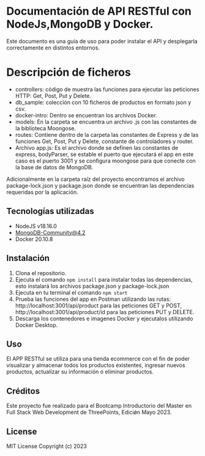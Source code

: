 # Documentación de API RESTful con NodeJs,MongoDB y Docker.

Este documento es una guía de uso para poder instalar el API y desplegarla correctamente en distintos entornos.

# Descripción de ficheros 

- controllers: código de muestra las funciones para ejecutar las peticiones HTTP: Get, Post, Put y Delete.
- db_sample: colección con 10 ficheros de productos en formato json y csv.
- docker-intro: Dentro se encuentran los archivos Docker.
- models: En la carpeta se encuentra un archivo .js con las constantes de la biblioteca Moongose.
- routes: Contiene dentro de la carpeta las constantes de Express y de las funciones Get, Post, Put y Delete, constante de controladores y router.
- Archivo app.js: Es el archivo donde se definen las constantes de express, bodyParser, se estable el puerto que ejecutará el app en este caso es el puerto 3001 y se configura moongose para que conecte con la base de datos de MongoDB.

Adicionalmente en la carpeta raíz del proyecto encontramos el archivo package-lock.json y package.json donde se encuentran las dependencias requeridas por la aplicación.

## Tecnologías utilizadas

- NodeJS v18.16.0
- MongoDB-Community@4.2
- Docker 20.10.8

## Instalación

1. Clona el repositorio.
2. Ejecuta el comando `npm install` para instalar todas las dependencias, esto instalará los archivos package.json y package-lock.json
3. Ejecuta en tu terminal el comando `npm start`
4. Prueba las funciones del app en Postman utilizando las rutas: http://localhost:3001/api/product para las peticiones GET y POST,  http://localhost:3001/api/product/id para las peticiones PUT y DELETE.
5. Descarga los contenedores e imagenes Docker y ejecutalos utilizando Docker Desktop.

## Uso

El APP RESTful se utiliza para una tienda ecommerce con el fin de poder visualizar y almacenar todos los productos existentes, ingresar nuevos productos, actualizar su información o eliminar productos.


## Créditos

Este proyecto fue realizado para el Bootcamp Introductorio del Master en Full Stack Web Development de ThreePoints, Ediciǿn Mayo 2023.

## License
MIT License Copyright (c) 2023

